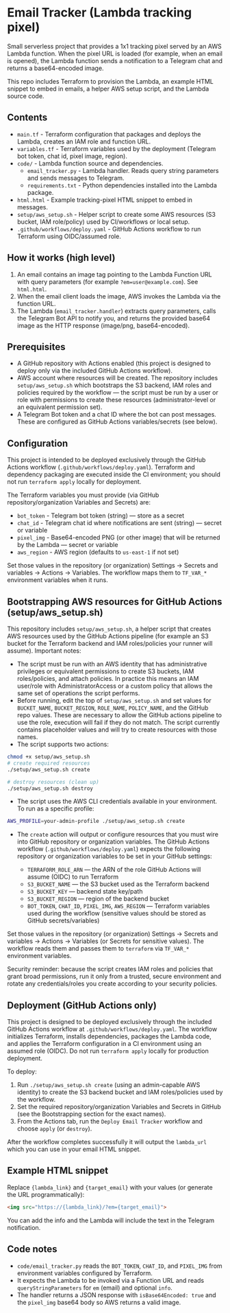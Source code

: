
# Email Tracker (Lambda tracking pixel)

Small serverless project that provides a 1x1 tracking pixel served by an AWS Lambda function. When the pixel URL is loaded (for example, when an email is opened), the Lambda function sends a notification to a Telegram chat and returns a base64-encoded image.

This repo includes Terraform to provision the Lambda, an example HTML snippet to embed in emails, a helper AWS setup script, and the Lambda source code.

## Contents

- `main.tf` - Terraform configuration that packages and deploys the Lambda, creates an IAM role and function URL.
- `variables.tf` - Terraform variables used by the deployment (Telegram bot token, chat id, pixel image, region).
- `code/` - Lambda function source and dependencies.
	- `email_tracker.py` - Lambda handler. Reads query string parameters and sends messages to Telegram.
	- `requirements.txt` - Python dependencies installed into the Lambda package.
- `html.html` - Example tracking-pixel HTML snippet to embed in messages.
- `setup/aws_setup.sh` - Helper script to create some AWS resources (S3 bucket, IAM role/policy) used by CI/workflows or local setup.
- `.github/workflows/deploy.yaml` - GitHub Actions workflow to run Terraform using OIDC/assumed role.

## How it works (high level)

1. An email contains an image tag pointing to the Lambda Function URL with query parameters (for example `?em=user@example.com`). See `html.html`.
2. When the email client loads the image, AWS invokes the Lambda via the function URL.
3. The Lambda (`email_tracker.handler`) extracts query parameters, calls the Telegram Bot API to notify you, and returns the provided base64 image as the HTTP response (image/png, base64-encoded).

## Prerequisites

- A GitHub repository with Actions enabled (this project is designed to deploy only via the included GitHub Actions workflow).
- AWS account where resources will be created. The repository includes `setup/aws_setup.sh` which bootstraps the S3 backend, IAM roles and policies required by the workflow — the script must be run by a user or role with permissions to create these resources (administrator-level or an equivalent permission set).
- A Telegram Bot token and a chat ID where the bot can post messages. These are configured as GitHub Actions variables/secrets (see below).

## Configuration

This project is intended to be deployed exclusively through the GitHub Actions workflow (`.github/workflows/deploy.yaml`). Terraform and dependency packaging are executed inside the CI environment; you should not run `terraform apply` locally for deployment.

The Terraform variables you must provide (via GitHub repository/organization Variables and Secrets) are:

- `bot_token` - Telegram bot token (string) — store as a secret
- `chat_id` - Telegram chat id where notifications are sent (string) — secret or variable
- `pixel_img` - Base64-encoded PNG (or other image) that will be returned by the Lambda — secret or variable
- `aws_region` - AWS region (defaults to `us-east-1` if not set)

Set those values in the repository (or organization) Settings → Secrets and variables → Actions → Variables. The workflow maps them to `TF_VAR_*` environment variables when it runs.

## Bootstrapping AWS resources for GitHub Actions (setup/aws_setup.sh)

This repository includes `setup/aws_setup.sh`, a helper script that creates AWS resources used by the GitHub Actions pipeline (for example an S3 bucket for the Terraform backend and IAM roles/policies your runner will assume). Important notes:

- The script must be run with an AWS identity that has administrative privileges or equivalent permissions to create S3 buckets, IAM roles/policies, and attach policies. In practice this means an IAM user/role with AdministratorAccess or a custom policy that allows the same set of operations the script performs.
- Before running, edit the top of `setup/aws_setup.sh` and set values for `BUCKET_NAME`, `BUCKET_REGION`, `ROLE_NAME`, `POLICY_NAME`, and the GitHub repo values. These are necessary to allow the GitHub actions pipeline to use the role, execution will fail if they do not match. The script currently contains placeholder values and will try to create resources with those names.
- The script supports two actions:

```bash
chmod +x setup/aws_setup.sh
# create required resources
./setup/aws_setup.sh create

# destroy resources (clean up)
./setup/aws_setup.sh destroy
```

- The script uses the AWS CLI credentials available in your environment. To run as a specific profile:

```bash
AWS_PROFILE=your-admin-profile ./setup/aws_setup.sh create
```

- The `create` action will output or configure resources that you must wire into GitHub repository or organization variables. The GitHub Actions workflow (`.github/workflows/deploy.yaml`) expects the following repository or organization variables to be set in your GitHub settings:

	- `TERRAFORM_ROLE_ARN` — the ARN of the role GitHub Actions will assume (OIDC) to run Terraform
	- `S3_BUCKET_NAME` — the S3 bucket used as the Terraform backend
	- `S3_BUCKET_KEY` — backend state key/path
	- `S3_BUCKET_REGION` — region of the backend bucket
	- `BOT_TOKEN`, `CHAT_ID`, `PIXEL_IMG`, `AWS_REGION` — Terraform variables used during the workflow (sensitive values should be stored as GitHub secrets/variables)

Set those values in the repository (or organization) Settings → Secrets and variables → Actions → Variables (or Secrets for sensitive values). The workflow reads them and passes them to `terraform` via `TF_VAR_*` environment variables.

Security reminder: because the script creates IAM roles and policies that grant broad permissions, run it only from a trusted, secure environment and rotate any credentials/roles you create according to your security policies.

## Deployment (GitHub Actions only)

This project is designed to be deployed exclusively through the included GitHub Actions workflow at `.github/workflows/deploy.yaml`. The workflow initializes Terraform, installs dependencies, packages the Lambda code, and applies the Terraform configuration in a CI environment using an assumed role (OIDC). Do not run `terraform apply` locally for production deployment.

To deploy:

1. Run `./setup/aws_setup.sh create` (using an admin-capable AWS identity) to create the S3 backend bucket and IAM roles/policies used by the workflow.
2. Set the required repository/organization Variables and Secrets in GitHub (see the Bootstrapping section for the exact names).
3. From the Actions tab, run the `Deploy Email Tracker` workflow and choose `apply` (or `destroy`).

After the workflow completes successfully it will output the `lambda_url` which you can use in your email HTML snippet.

## Example HTML snippet

Replace `{lambda_link}` and `{target_email}` with your values (or generate the URL programmatically):

```html
<img src="https://{lambda_link}/?em={target_email}">
```

You can add the info and the Lambda will include the text in the Telegram notification.

## Code notes

- `code/email_tracker.py` reads the `BOT_TOKEN`, `CHAT_ID`, and `PIXEL_IMG` from environment variables configured by Terraform.
- It expects the Lambda to be invoked via a Function URL and reads `queryStringParameters` for `em` (email) and optional `info`.
- The handler returns a JSON response with `isBase64Encoded: true` and the `pixel_img` base64 body so AWS returns a valid image.


